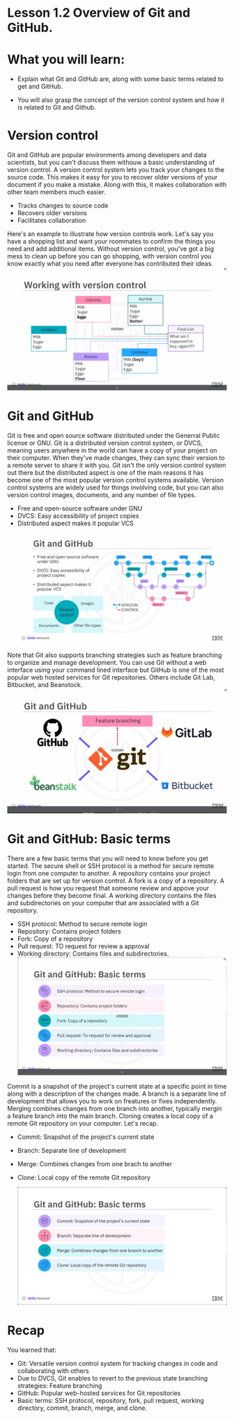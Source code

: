 # Lesson 1.2 Overview of Git and GitHub.

# What you will learn:
- Explain what Git and GitHub are, along with some basic terms related to get and GitHub.

- You will also grasp the concept of the version control system and how it is related to Git and Github.

# Version control

 Git and GitHub are popular environments among developers and data scientists, but you can't discuss them withouw a basic understanding of version control. A version control system lets you track your changes to the source code. This makes it easy for you to recover older versions of your document if you make a mistake. Along with this, it makes collaboration with other team members much easier.
 - Tracks changes to source code
 - Recovers older versions
 - Facilitates collaboration 

 Here's an example to illustrate how version controls work. Let's say you have a shopping list and want your roommates to confirm the things you need and add additional items. Without version control, you've got a big mess to clean up before you can go shopping, with version control you know exactly what you need after everyone has contributed their ideas. 
 ![](./image/Lesson_1_2-pic01.png)

 # Git and GitHub

 Git is free and open source software distributed under the Generral Public license or GNU.
 Git is a distributed version control system, or DVCS, meaning users anywhere in the world can have a copy of your project on their computer. When they've made changes, they can sync their version to a remote server to share it with you. Git isn't the only version control system out there but the distributed aspect is one of the main reasons it has become one of the most popular version control systems available. Version control systems are widely used for things involving code, but you can also version control images, documents, and any number of file types. 
 - Free and open-source software under GNU
 - DVCS: Easy accessibility of project copies
 - Distributed aspect makes it popular VCS
 ![](./image/Lesson_1_2-pic02.png)

 Note that Git also supports branching strategies such as feature branching to organize and manage development. You can use Git without a web interface using your command lined interface but GitHub is one of the most popular web hosted services for Git repositories. Others include Git Lab, Bitbucket, and Beanstock.
  ![](./image/Lesson_1_2-pic03.png)

 # Git and GitHub: Basic terms

 There are a few basic terms that you will need to know before you get started. The secure shell or SSH protocol is a method for secure remote login from one computer to another. A repository contains your project folders that are set up for version control. A fork is a copy of a repository. A pull request is how you request that someone review and appove your changes before they become final. A working directory contains the files and subdirectories on your computer that are associated with a Git repository.
 - SSH protocol: Method to secure remote login
 - Repository: Contains project folders
 - Fork: Copy of a repository
 - Pull request: TO request for review a approval
 - Working directory: Contains files and subdirectories. 
   ![](./image/Lesson_1_2-pic04.png)

Commit is a snapshot of the project's current state at a specific point in time along with a description of the changes made. A branch is a separate line of development that allows you to work on freatures or fixes independently. Merging combines changes from one branch into another, typically mergin a feature branch into the main branch. Cloning creates a local copy of a remote Git repository on your computer. Let's recap. 
- Commit: Snapshot of the project's current state
- Branch: Separate line of development
- Merge: Combines changes from one brach to another
- Clone: Local copy of the remote Git repository

  ![](./image/Lesson_1_2-pic05.png)

# Recap

You learned that:
- Git: Versatile version control system for tracking changes in code and collaborating with others
- Due to DVCS, Git enables to revert to the previous state branching strategies: Feature branching
- GitHub: Popular web-hosted services for Git repositories
- Basic terms: SSH protocol, repository, fork, pull request, working directory, commit, branch, merge, and clone.
